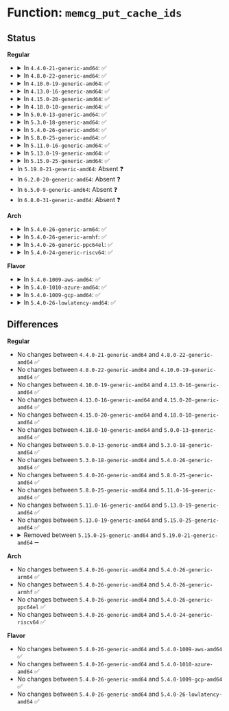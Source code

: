 # Function: <code>memcg_put_cache_ids</code>

## Status
<b>Regular</b>
<ul>
<li>
<details>
<summary>In <code>4.4.0-21-generic-amd64</code>: ✅</summary>

```c
void memcg_put_cache_ids()
```

```json
{
  "name": "memcg_put_cache_ids",
  "collision_type": "Unique Global",
  "inline_type": "No",
  "funcs": [
    {
      "addr": 18446744071580927840,
      "name": "memcg_put_cache_ids",
      "external": true,
      "loc": "mm/memcontrol.c:372",
      "file": "mm/memcontrol.c",
      "inline": "seen, unknown",
      "caller_inline": [],
      "caller_func": [
        "mm/slab_common.c:kmem_cache_create",
        "mm/slab_common.c:kmem_cache_create",
        "mm/slab_common.c:kmem_cache_create",
        "mm/list_lru.c:list_lru_destroy",
        "mm/list_lru.c:__list_lru_init"
      ]
    }
  ],
  "symbols": [
    {
      "addr": 18446744071580927840,
      "name": "memcg_put_cache_ids",
      "section": ".text",
      "bind": "STB_GLOBAL",
      "size": 23
    }
  ]
}
```
</details>
</li>
<li>
<details>
<summary>In <code>4.8.0-22-generic-amd64</code>: ✅</summary>

```c
void memcg_put_cache_ids()
```

```json
{
  "name": "memcg_put_cache_ids",
  "collision_type": "Unique Global",
  "inline_type": "No",
  "funcs": [
    {
      "addr": 18446744071581074272,
      "name": "memcg_put_cache_ids",
      "external": true,
      "loc": "mm/memcontrol.c:291",
      "file": "mm/memcontrol.c",
      "inline": "seen, unknown",
      "caller_inline": [],
      "caller_func": [
        "mm/slab_common.c:kmem_cache_create",
        "mm/slab_common.c:kmem_cache_create",
        "mm/slab_common.c:kmem_cache_create",
        "mm/list_lru.c:list_lru_destroy",
        "mm/list_lru.c:__list_lru_init"
      ]
    }
  ],
  "symbols": [
    {
      "addr": 18446744071581074272,
      "name": "memcg_put_cache_ids",
      "section": ".text",
      "bind": "STB_GLOBAL",
      "size": 23
    }
  ]
}
```
</details>
</li>
<li>
<details>
<summary>In <code>4.10.0-19-generic-amd64</code>: ✅</summary>

```c
void memcg_put_cache_ids()
```

```json
{
  "name": "memcg_put_cache_ids",
  "collision_type": "Unique Global",
  "inline_type": "No",
  "funcs": [
    {
      "addr": 18446744071581149680,
      "name": "memcg_put_cache_ids",
      "external": true,
      "loc": "mm/memcontrol.c:291",
      "file": "mm/memcontrol.c",
      "inline": "seen, unknown",
      "caller_inline": [],
      "caller_func": [
        "mm/slab_common.c:kmem_cache_create",
        "mm/slab_common.c:kmem_cache_create",
        "mm/slab_common.c:kmem_cache_create",
        "mm/list_lru.c:list_lru_destroy",
        "mm/list_lru.c:__list_lru_init"
      ]
    }
  ],
  "symbols": [
    {
      "addr": 18446744071581149680,
      "name": "memcg_put_cache_ids",
      "section": ".text",
      "bind": "STB_GLOBAL",
      "size": 23
    }
  ]
}
```
</details>
</li>
<li>
<details>
<summary>In <code>4.13.0-16-generic-amd64</code>: ✅</summary>

```c
void memcg_put_cache_ids()
```

```json
{
  "name": "memcg_put_cache_ids",
  "collision_type": "Unique Global",
  "inline_type": "No",
  "funcs": [
    {
      "addr": 18446744071581196800,
      "name": "memcg_put_cache_ids",
      "external": true,
      "loc": "mm/memcontrol.c:276",
      "file": "mm/memcontrol.c",
      "inline": "seen, unknown",
      "caller_inline": [],
      "caller_func": [
        "mm/slab_common.c:kmem_cache_create",
        "mm/slab_common.c:kmem_cache_create",
        "mm/slab_common.c:kmem_cache_create",
        "mm/slab_common.c:kmem_cache_create",
        "mm/list_lru.c:__list_lru_init"
      ]
    }
  ],
  "symbols": [
    {
      "addr": 18446744071581196800,
      "name": "memcg_put_cache_ids",
      "section": ".text",
      "bind": "STB_GLOBAL",
      "size": 23
    }
  ]
}
```
</details>
</li>
<li>
<details>
<summary>In <code>4.15.0-20-generic-amd64</code>: ✅</summary>

```c
void memcg_put_cache_ids()
```

```json
{
  "name": "memcg_put_cache_ids",
  "collision_type": "Unique Global",
  "inline_type": "No",
  "funcs": [
    {
      "addr": 18446744071581326752,
      "name": "memcg_put_cache_ids",
      "external": true,
      "loc": "mm/memcontrol.c:277",
      "file": "mm/memcontrol.c",
      "inline": "seen, unknown",
      "caller_inline": [],
      "caller_func": [
        "mm/slab_common.c:kmem_cache_create",
        "mm/slab_common.c:kmem_cache_create",
        "mm/slab_common.c:kmem_cache_create",
        "mm/slab_common.c:kmem_cache_create",
        "mm/list_lru.c:__list_lru_init"
      ]
    }
  ],
  "symbols": [
    {
      "addr": 18446744071581326752,
      "name": "memcg_put_cache_ids",
      "section": ".text",
      "bind": "STB_GLOBAL",
      "size": 23
    }
  ]
}
```
</details>
</li>
<li>
<details>
<summary>In <code>4.18.0-10-generic-amd64</code>: ✅</summary>

```c
void memcg_put_cache_ids()
```

```json
{
  "name": "memcg_put_cache_ids",
  "collision_type": "Unique Global",
  "inline_type": "No",
  "funcs": [
    {
      "addr": 18446744071581474864,
      "name": "memcg_put_cache_ids",
      "external": true,
      "loc": "mm/memcontrol.c:277",
      "file": "mm/memcontrol.c",
      "inline": "seen, unknown",
      "caller_inline": [],
      "caller_func": [
        "mm/slab_common.c:kmem_cache_create_usercopy",
        "mm/slab_common.c:kmem_cache_create_usercopy",
        "mm/slab_common.c:kmem_cache_create_usercopy",
        "mm/slab_common.c:kmem_cache_create_usercopy",
        "mm/slab_common.c:kmem_cache_create_usercopy",
        "mm/list_lru.c:__list_lru_init"
      ]
    }
  ],
  "symbols": [
    {
      "addr": 18446744071581474864,
      "name": "memcg_put_cache_ids",
      "section": ".text",
      "bind": "STB_GLOBAL",
      "size": 23
    }
  ]
}
```
</details>
</li>
<li>
<details>
<summary>In <code>5.0.0-13-generic-amd64</code>: ✅</summary>

```c
void memcg_put_cache_ids()
```

```json
{
  "name": "memcg_put_cache_ids",
  "collision_type": "Unique Global",
  "inline_type": "No",
  "funcs": [
    {
      "addr": 18446744071581557200,
      "name": "memcg_put_cache_ids",
      "external": true,
      "loc": "mm/memcontrol.c:287",
      "file": "mm/memcontrol.c",
      "inline": "seen, unknown",
      "caller_inline": [],
      "caller_func": [
        "mm/slab_common.c:kmem_cache_create_usercopy",
        "mm/slab_common.c:kmem_cache_create_usercopy",
        "mm/slab_common.c:kmem_cache_create_usercopy",
        "mm/slab_common.c:kmem_cache_create_usercopy",
        "mm/slab_common.c:kmem_cache_create_usercopy",
        "mm/list_lru.c:__list_lru_init"
      ]
    }
  ],
  "symbols": [
    {
      "addr": 18446744071581557200,
      "name": "memcg_put_cache_ids",
      "section": ".text",
      "bind": "STB_GLOBAL",
      "size": 23
    }
  ]
}
```
</details>
</li>
<li>
<details>
<summary>In <code>5.3.0-18-generic-amd64</code>: ✅</summary>

```c
void memcg_put_cache_ids()
```

```json
{
  "name": "memcg_put_cache_ids",
  "collision_type": "Unique Global",
  "inline_type": "No",
  "funcs": [
    {
      "addr": 18446744071581672720,
      "name": "memcg_put_cache_ids",
      "external": true,
      "loc": "mm/memcontrol.c:286",
      "file": "mm/memcontrol.c",
      "inline": "seen, unknown",
      "caller_inline": [],
      "caller_func": [
        "mm/slab_common.c:kmem_cache_create_usercopy",
        "mm/slab_common.c:kmem_cache_create_usercopy",
        "mm/slab_common.c:kmem_cache_create_usercopy",
        "mm/slab_common.c:kmem_cache_create_usercopy",
        "mm/slab_common.c:kmem_cache_create_usercopy",
        "mm/list_lru.c:__list_lru_init"
      ]
    }
  ],
  "symbols": [
    {
      "addr": 18446744071581672720,
      "name": "memcg_put_cache_ids",
      "section": ".text",
      "bind": "STB_GLOBAL",
      "size": 23
    }
  ]
}
```
</details>
</li>
<li>
<details>
<summary>In <code>5.4.0-26-generic-amd64</code>: ✅</summary>

```c
void memcg_put_cache_ids()
```

```json
{
  "name": "memcg_put_cache_ids",
  "collision_type": "Unique Global",
  "inline_type": "No",
  "funcs": [
    {
      "addr": 18446744071581744976,
      "name": "memcg_put_cache_ids",
      "external": true,
      "loc": "mm/memcontrol.c:291",
      "file": "mm/memcontrol.c",
      "inline": "seen, unknown",
      "caller_inline": [],
      "caller_func": [
        "mm/slab_common.c:kmem_cache_create_usercopy",
        "mm/slab_common.c:kmem_cache_create_usercopy",
        "mm/slab_common.c:kmem_cache_create_usercopy",
        "mm/slab_common.c:kmem_cache_create_usercopy",
        "mm/slab_common.c:kmem_cache_create_usercopy",
        "mm/list_lru.c:__list_lru_init"
      ]
    }
  ],
  "symbols": [
    {
      "addr": 18446744071581744976,
      "name": "memcg_put_cache_ids",
      "section": ".text",
      "bind": "STB_GLOBAL",
      "size": 23
    }
  ]
}
```
</details>
</li>
<li>
<details>
<summary>In <code>5.8.0-25-generic-amd64</code>: ✅</summary>

```c
void memcg_put_cache_ids()
```

```json
{
  "name": "memcg_put_cache_ids",
  "collision_type": "Unique Global",
  "inline_type": "No",
  "funcs": [
    {
      "addr": 18446744071581966560,
      "name": "memcg_put_cache_ids",
      "external": true,
      "loc": "mm/memcontrol.c:282",
      "file": "mm/memcontrol.c",
      "inline": "seen, unknown",
      "caller_inline": [],
      "caller_func": [
        "mm/slab_common.c:kmem_cache_create_usercopy",
        "mm/slab_common.c:kmem_cache_create_usercopy",
        "mm/slab_common.c:kmem_cache_create_usercopy",
        "mm/slab_common.c:kmem_cache_create_usercopy",
        "mm/slab_common.c:kmem_cache_create_usercopy",
        "mm/list_lru.c:__list_lru_init"
      ]
    }
  ],
  "symbols": [
    {
      "addr": 18446744071581966560,
      "name": "memcg_put_cache_ids",
      "section": ".text",
      "bind": "STB_GLOBAL",
      "size": 23
    }
  ]
}
```
</details>
</li>
<li>
<details>
<summary>In <code>5.11.0-16-generic-amd64</code>: ✅</summary>

```c
void memcg_put_cache_ids()
```

```json
{
  "name": "memcg_put_cache_ids",
  "collision_type": "Unique Global",
  "inline_type": "No",
  "funcs": [
    {
      "addr": 18446744071582015248,
      "name": "memcg_put_cache_ids",
      "external": true,
      "loc": "mm/memcontrol.c:370",
      "file": "mm/memcontrol.c",
      "inline": "seen, unknown",
      "caller_inline": [],
      "caller_func": [
        "mm/list_lru.c:__list_lru_init"
      ]
    }
  ],
  "symbols": [
    {
      "addr": 18446744071582015248,
      "name": "memcg_put_cache_ids",
      "section": ".text",
      "bind": "STB_GLOBAL",
      "size": 23
    }
  ]
}
```
</details>
</li>
<li>
<details>
<summary>In <code>5.13.0-19-generic-amd64</code>: ✅</summary>

```c
void memcg_put_cache_ids()
```

```json
{
  "name": "memcg_put_cache_ids",
  "collision_type": "Unique Global",
  "inline_type": "No",
  "funcs": [
    {
      "addr": 18446744071582041056,
      "name": "memcg_put_cache_ids",
      "external": true,
      "loc": "mm/memcontrol.c:373",
      "file": "mm/memcontrol.c",
      "inline": "seen, unknown",
      "caller_inline": [],
      "caller_func": [
        "mm/list_lru.c:__list_lru_init"
      ]
    }
  ],
  "symbols": [
    {
      "addr": 18446744071582041056,
      "name": "memcg_put_cache_ids",
      "section": ".text",
      "bind": "STB_GLOBAL",
      "size": 23
    }
  ]
}
```
</details>
</li>
<li>
<details>
<summary>In <code>5.15.0-25-generic-amd64</code>: ✅</summary>

```c
void memcg_put_cache_ids()
```

```json
{
  "name": "memcg_put_cache_ids",
  "collision_type": "Unique Global",
  "inline_type": "No",
  "funcs": [
    {
      "addr": 18446744071582343872,
      "name": "memcg_put_cache_ids",
      "external": true,
      "loc": "mm/memcontrol.c:372",
      "file": "mm/memcontrol.c",
      "inline": "seen, unknown",
      "caller_inline": [],
      "caller_func": [
        "mm/list_lru.c:__list_lru_init"
      ]
    }
  ],
  "symbols": [
    {
      "addr": 18446744071582343872,
      "name": "memcg_put_cache_ids",
      "section": ".text",
      "bind": "STB_GLOBAL",
      "size": 23
    }
  ]
}
```
</details>
</li>
<li>
In <code>5.19.0-21-generic-amd64</code>: Absent ❓
</li>
<li>
In <code>6.2.0-20-generic-amd64</code>: Absent ❓
</li>
<li>
In <code>6.5.0-9-generic-amd64</code>: Absent ❓
</li>
<li>
In <code>6.8.0-31-generic-amd64</code>: Absent ❓
</li>
</ul>
<b>Arch</b>
<ul>
<li>
<details>
<summary>In <code>5.4.0-26-generic-arm64</code>: ✅</summary>

```c
void memcg_put_cache_ids()
```

```json
{
  "name": "memcg_put_cache_ids",
  "collision_type": "Unique Global",
  "inline_type": "No",
  "funcs": [
    {
      "addr": 18446603336493197752,
      "name": "memcg_put_cache_ids",
      "external": true,
      "loc": "mm/memcontrol.c:291",
      "file": "mm/memcontrol.c",
      "inline": "seen, unknown",
      "caller_inline": [],
      "caller_func": [
        "mm/slab_common.c:kmem_cache_create_usercopy",
        "mm/slab_common.c:kmem_cache_create_usercopy",
        "mm/slab_common.c:kmem_cache_create_usercopy",
        "mm/slab_common.c:kmem_cache_create_usercopy",
        "mm/list_lru.c:__list_lru_init",
        "mm/list_lru.c:__list_lru_init"
      ]
    }
  ],
  "symbols": [
    {
      "addr": 18446603336493197752,
      "name": "memcg_put_cache_ids",
      "section": ".text",
      "bind": "STB_GLOBAL",
      "size": 40
    }
  ]
}
```
</details>
</li>
<li>
<details>
<summary>In <code>5.4.0-26-generic-armhf</code>: ✅</summary>

```c
void memcg_put_cache_ids()
```

```json
{
  "name": "memcg_put_cache_ids",
  "collision_type": "Unique Global",
  "inline_type": "No",
  "funcs": [
    {
      "addr": 3226829264,
      "name": "memcg_put_cache_ids",
      "external": true,
      "loc": "mm/memcontrol.c:291",
      "file": "mm/memcontrol.c",
      "inline": "seen, unknown",
      "caller_inline": [],
      "caller_func": [
        "mm/slab_common.c:kmem_cache_create_usercopy",
        "mm/slab_common.c:kmem_cache_create_usercopy",
        "mm/slab_common.c:kmem_cache_create_usercopy",
        "mm/slab_common.c:kmem_cache_create_usercopy",
        "mm/list_lru.c:__list_lru_init"
      ]
    }
  ],
  "symbols": [
    {
      "addr": 3226829264,
      "name": "memcg_put_cache_ids",
      "section": ".text",
      "bind": "STB_GLOBAL",
      "size": 36
    }
  ]
}
```
</details>
</li>
<li>
<details>
<summary>In <code>5.4.0-26-generic-ppc64el</code>: ✅</summary>

```c
void memcg_put_cache_ids()
```

```json
{
  "name": "memcg_put_cache_ids",
  "collision_type": "Unique Global",
  "inline_type": "No",
  "funcs": [
    {
      "addr": 13835058055286701344,
      "name": "memcg_put_cache_ids",
      "external": true,
      "loc": "mm/memcontrol.c:291",
      "file": "mm/memcontrol.c",
      "inline": "seen, unknown",
      "caller_inline": [],
      "caller_func": [
        "mm/slab_common.c:kmem_cache_create_usercopy",
        "mm/slab_common.c:kmem_cache_create_usercopy",
        "mm/slab_common.c:kmem_cache_create_usercopy",
        "mm/slab_common.c:kmem_cache_create_usercopy",
        "mm/list_lru.c:__list_lru_init",
        "mm/list_lru.c:__list_lru_init"
      ]
    }
  ],
  "symbols": [
    {
      "addr": 13835058055286701344,
      "name": "memcg_put_cache_ids",
      "section": ".text",
      "bind": "STB_GLOBAL",
      "size": 60
    }
  ]
}
```
</details>
</li>
<li>
<details>
<summary>In <code>5.4.0-24-generic-riscv64</code>: ✅</summary>

```c
void memcg_put_cache_ids()
```

```json
{
  "name": "memcg_put_cache_ids",
  "collision_type": "Unique Global",
  "inline_type": "No",
  "funcs": [
    {
      "addr": 18446743936272977204,
      "name": "memcg_put_cache_ids",
      "external": true,
      "loc": "mm/memcontrol.c:291",
      "file": "mm/memcontrol.c",
      "inline": "seen, unknown",
      "caller_inline": [],
      "caller_func": [
        "mm/slab_common.c:kmem_cache_create_usercopy",
        "mm/slab_common.c:kmem_cache_create_usercopy",
        "mm/slab_common.c:kmem_cache_create_usercopy",
        "mm/slab_common.c:kmem_cache_create_usercopy",
        "mm/list_lru.c:__list_lru_init"
      ]
    }
  ],
  "symbols": [
    {
      "addr": 18446743936272977204,
      "name": "memcg_put_cache_ids",
      "section": ".text",
      "bind": "STB_GLOBAL",
      "size": 42
    }
  ]
}
```
</details>
</li>
</ul>
<b>Flavor</b>
<ul>
<li>
<details>
<summary>In <code>5.4.0-1009-aws-amd64</code>: ✅</summary>

```c
void memcg_put_cache_ids()
```

```json
{
  "name": "memcg_put_cache_ids",
  "collision_type": "Unique Global",
  "inline_type": "No",
  "funcs": [
    {
      "addr": 18446744071581713712,
      "name": "memcg_put_cache_ids",
      "external": true,
      "loc": "mm/memcontrol.c:291",
      "file": "mm/memcontrol.c",
      "inline": "seen, unknown",
      "caller_inline": [],
      "caller_func": [
        "mm/slab_common.c:kmem_cache_create_usercopy",
        "mm/slab_common.c:kmem_cache_create_usercopy",
        "mm/slab_common.c:kmem_cache_create_usercopy",
        "mm/slab_common.c:kmem_cache_create_usercopy",
        "mm/slab_common.c:kmem_cache_create_usercopy",
        "mm/list_lru.c:__list_lru_init"
      ]
    }
  ],
  "symbols": [
    {
      "addr": 18446744071581713712,
      "name": "memcg_put_cache_ids",
      "section": ".text",
      "bind": "STB_GLOBAL",
      "size": 23
    }
  ]
}
```
</details>
</li>
<li>
<details>
<summary>In <code>5.4.0-1010-azure-amd64</code>: ✅</summary>

```c
void memcg_put_cache_ids()
```

```json
{
  "name": "memcg_put_cache_ids",
  "collision_type": "Unique Global",
  "inline_type": "No",
  "funcs": [
    {
      "addr": 18446744071581652624,
      "name": "memcg_put_cache_ids",
      "external": true,
      "loc": "mm/memcontrol.c:291",
      "file": "mm/memcontrol.c",
      "inline": "seen, unknown",
      "caller_inline": [],
      "caller_func": [
        "mm/slab_common.c:kmem_cache_create_usercopy",
        "mm/slab_common.c:kmem_cache_create_usercopy",
        "mm/slab_common.c:kmem_cache_create_usercopy",
        "mm/slab_common.c:kmem_cache_create_usercopy",
        "mm/slab_common.c:kmem_cache_create_usercopy",
        "mm/list_lru.c:__list_lru_init"
      ]
    }
  ],
  "symbols": [
    {
      "addr": 18446744071581652624,
      "name": "memcg_put_cache_ids",
      "section": ".text",
      "bind": "STB_GLOBAL",
      "size": 23
    }
  ]
}
```
</details>
</li>
<li>
<details>
<summary>In <code>5.4.0-1009-gcp-amd64</code>: ✅</summary>

```c
void memcg_put_cache_ids()
```

```json
{
  "name": "memcg_put_cache_ids",
  "collision_type": "Unique Global",
  "inline_type": "No",
  "funcs": [
    {
      "addr": 18446744071581705024,
      "name": "memcg_put_cache_ids",
      "external": true,
      "loc": "mm/memcontrol.c:291",
      "file": "mm/memcontrol.c",
      "inline": "seen, unknown",
      "caller_inline": [],
      "caller_func": [
        "mm/slab_common.c:kmem_cache_create_usercopy",
        "mm/slab_common.c:kmem_cache_create_usercopy",
        "mm/slab_common.c:kmem_cache_create_usercopy",
        "mm/slab_common.c:kmem_cache_create_usercopy",
        "mm/slab_common.c:kmem_cache_create_usercopy",
        "mm/list_lru.c:__list_lru_init"
      ]
    }
  ],
  "symbols": [
    {
      "addr": 18446744071581705024,
      "name": "memcg_put_cache_ids",
      "section": ".text",
      "bind": "STB_GLOBAL",
      "size": 23
    }
  ]
}
```
</details>
</li>
<li>
<details>
<summary>In <code>5.4.0-26-lowlatency-amd64</code>: ✅</summary>

```c
void memcg_put_cache_ids()
```

```json
{
  "name": "memcg_put_cache_ids",
  "collision_type": "Unique Global",
  "inline_type": "No",
  "funcs": [
    {
      "addr": 18446744071581772288,
      "name": "memcg_put_cache_ids",
      "external": true,
      "loc": "mm/memcontrol.c:291",
      "file": "mm/memcontrol.c",
      "inline": "seen, unknown",
      "caller_inline": [],
      "caller_func": [
        "mm/slab_common.c:kmem_cache_create_usercopy",
        "mm/slab_common.c:kmem_cache_create_usercopy",
        "mm/slab_common.c:kmem_cache_create_usercopy",
        "mm/slab_common.c:kmem_cache_create_usercopy",
        "mm/slab_common.c:kmem_cache_create_usercopy",
        "mm/list_lru.c:__list_lru_init"
      ]
    }
  ],
  "symbols": [
    {
      "addr": 18446744071581772288,
      "name": "memcg_put_cache_ids",
      "section": ".text",
      "bind": "STB_GLOBAL",
      "size": 23
    }
  ]
}
```
</details>
</li>
</ul>

## Differences
<b>Regular</b>
<ul>
<li>
No changes between <code>4.4.0-21-generic-amd64</code> and <code>4.8.0-22-generic-amd64</code> ✅
</li>
<li>
No changes between <code>4.8.0-22-generic-amd64</code> and <code>4.10.0-19-generic-amd64</code> ✅
</li>
<li>
No changes between <code>4.10.0-19-generic-amd64</code> and <code>4.13.0-16-generic-amd64</code> ✅
</li>
<li>
No changes between <code>4.13.0-16-generic-amd64</code> and <code>4.15.0-20-generic-amd64</code> ✅
</li>
<li>
No changes between <code>4.15.0-20-generic-amd64</code> and <code>4.18.0-10-generic-amd64</code> ✅
</li>
<li>
No changes between <code>4.18.0-10-generic-amd64</code> and <code>5.0.0-13-generic-amd64</code> ✅
</li>
<li>
No changes between <code>5.0.0-13-generic-amd64</code> and <code>5.3.0-18-generic-amd64</code> ✅
</li>
<li>
No changes between <code>5.3.0-18-generic-amd64</code> and <code>5.4.0-26-generic-amd64</code> ✅
</li>
<li>
No changes between <code>5.4.0-26-generic-amd64</code> and <code>5.8.0-25-generic-amd64</code> ✅
</li>
<li>
No changes between <code>5.8.0-25-generic-amd64</code> and <code>5.11.0-16-generic-amd64</code> ✅
</li>
<li>
No changes between <code>5.11.0-16-generic-amd64</code> and <code>5.13.0-19-generic-amd64</code> ✅
</li>
<li>
No changes between <code>5.13.0-19-generic-amd64</code> and <code>5.15.0-25-generic-amd64</code> ✅
</li>
<li>
<details>
<summary>Removed between <code>5.15.0-25-generic-amd64</code> and <code>5.19.0-21-generic-amd64</code> ➖</summary>

```c
void memcg_put_cache_ids()
```
</details>
</li>
</ul>
<b>Arch</b>
<ul>
<li>
No changes between <code>5.4.0-26-generic-amd64</code> and <code>5.4.0-26-generic-arm64</code> ✅
</li>
<li>
No changes between <code>5.4.0-26-generic-amd64</code> and <code>5.4.0-26-generic-armhf</code> ✅
</li>
<li>
No changes between <code>5.4.0-26-generic-amd64</code> and <code>5.4.0-26-generic-ppc64el</code> ✅
</li>
<li>
No changes between <code>5.4.0-26-generic-amd64</code> and <code>5.4.0-24-generic-riscv64</code> ✅
</li>
</ul>
<b>Flavor</b>
<ul>
<li>
No changes between <code>5.4.0-26-generic-amd64</code> and <code>5.4.0-1009-aws-amd64</code> ✅
</li>
<li>
No changes between <code>5.4.0-26-generic-amd64</code> and <code>5.4.0-1010-azure-amd64</code> ✅
</li>
<li>
No changes between <code>5.4.0-26-generic-amd64</code> and <code>5.4.0-1009-gcp-amd64</code> ✅
</li>
<li>
No changes between <code>5.4.0-26-generic-amd64</code> and <code>5.4.0-26-lowlatency-amd64</code> ✅
</li>
</ul>
